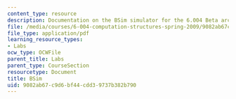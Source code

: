 ```yaml
---
content_type: resource
description: Documentation on the BSim simulator for the 6.004 Beta architecture.
file: /media/courses/6-004-computation-structures-spring-2009/9082ab67c9d6bf44cdd39737b382b790_MIT6_004s09_lab_tool_bsim.pdf
file_type: application/pdf
learning_resource_types:
- Labs
ocw_type: OCWFile
parent_title: Labs
parent_type: CourseSection
resourcetype: Document
title: BSim
uid: 9082ab67-c9d6-bf44-cdd3-9737b382b790
---
```

